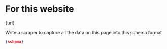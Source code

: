 # For this website 

{url}

Write a scraper to capture all the data on this page into this schema format 

```json
{schema}
```

